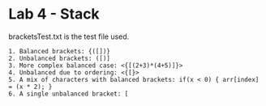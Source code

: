 # Lab 4 - Stack

bracketsTest.txt is the test file used.
```
1. Balanced brackets: {([])}
2. Unbalanced brackets: ([)]
3. More complex balanced case: <{[(2+3)*(4+5)]}>
4. Unbalanced due to ordering: <{[}>
5. A mix of characters with balanced brackets: if(x < 0) { arr[index] = (x * 2); }
6. A single unbalanced bracket: [
```
